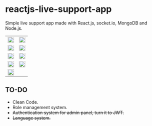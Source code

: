 # reactjs-live-support-app

<p>Simple live support app made with React.js, socket.io, MongoDB and Node.js.</p>

<table>
  <tr>
    <td><img src="https://github.com/Muharrem-Yildirim/reactjs-live-support-system/blob/main/screenshots/1.png?raw=true"  width = "100%"></td>
    <td> <img src="https://github.com/Muharrem-Yildirim/reactjs-live-support-system/blob/main/screenshots/2.png?raw=true"  width = "100%"></td>
   </tr> 
   <tr>
    <td> <img src="https://github.com/Muharrem-Yildirim/reactjs-live-support-system/blob/main/screenshots/3.png?raw=true"  width = "100%"></td>
    <td> <img src="https://github.com/Muharrem-Yildirim/reactjs-live-support-system/blob/main/screenshots/4.png?raw=true"  width = "100%"></td>
  </tr>
     <tr>
    <td> <img src="https://github.com/Muharrem-Yildirim/reactjs-live-support-system/blob/main/screenshots/5.png?raw=true"  width = "100%"></td>
    <td> <img src="https://github.com/Muharrem-Yildirim/reactjs-live-support-system/blob/main/screenshots/6.png?raw=true"  width = "100%"></td>
  </tr>
  <tr>
    <td> <img src="https://github.com/Muharrem-Yildirim/reactjs-live-support-system/blob/main/screenshots/7.png?raw=true"  width = "100%"></td>
    <td> <img src="https://github.com/Muharrem-Yildirim/reactjs-live-support-system/blob/main/screenshots/8.jpg?raw=true"  width = "100%"></td>
  </tr>
    <tr>
    <td> <img src="https://github.com/Muharrem-Yildirim/reactjs-live-support-system/blob/main/screenshots/9.jpg?raw=true"  width = "100%"></td>
  </tr>
</table>

## TO-DO

- Clean Code.
- Role management system.
- <s>Authentication system for admin panel, turn it to JWT.</s>
- <s>Language system.</s>

